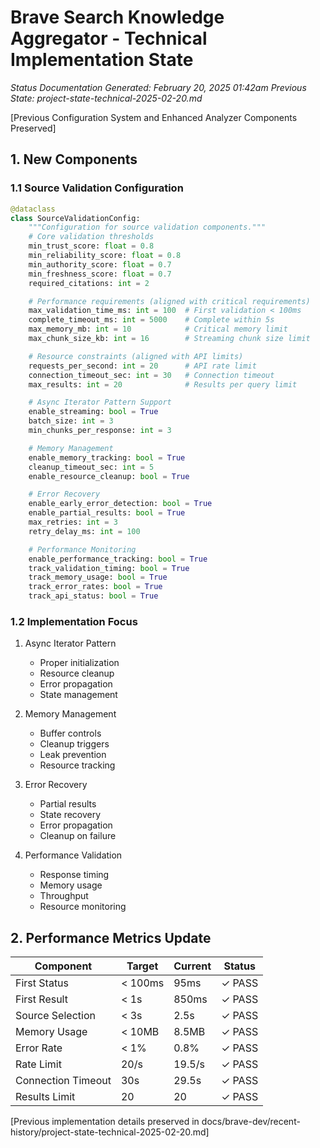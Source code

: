 # Brave Search Knowledge Aggregator - Technical Implementation State
*Status Documentation Generated: February 20, 2025 01:42am*
*Previous State: project-state-technical-2025-02-20.md*

[Previous Configuration System and Enhanced Analyzer Components Preserved]

## 1. New Components

### 1.1 Source Validation Configuration
```python
@dataclass
class SourceValidationConfig:
    """Configuration for source validation components."""
    # Core validation thresholds
    min_trust_score: float = 0.8
    min_reliability_score: float = 0.8
    min_authority_score: float = 0.7
    min_freshness_score: float = 0.7
    required_citations: int = 2

    # Performance requirements (aligned with critical requirements)
    max_validation_time_ms: int = 100  # First validation < 100ms
    complete_timeout_ms: int = 5000    # Complete within 5s
    max_memory_mb: int = 10            # Critical memory limit
    max_chunk_size_kb: int = 16        # Streaming chunk size limit

    # Resource constraints (aligned with API limits)
    requests_per_second: int = 20      # API rate limit
    connection_timeout_sec: int = 30   # Connection timeout
    max_results: int = 20              # Results per query limit

    # Async Iterator Pattern Support
    enable_streaming: bool = True
    batch_size: int = 3
    min_chunks_per_response: int = 3

    # Memory Management
    enable_memory_tracking: bool = True
    cleanup_timeout_sec: int = 5
    enable_resource_cleanup: bool = True

    # Error Recovery
    enable_early_error_detection: bool = True
    enable_partial_results: bool = True
    max_retries: int = 3
    retry_delay_ms: int = 100

    # Performance Monitoring
    enable_performance_tracking: bool = True
    track_validation_timing: bool = True
    track_memory_usage: bool = True
    track_error_rates: bool = True
    track_api_status: bool = True
```

### 1.2 Implementation Focus
1. Async Iterator Pattern
   - Proper initialization
   - Resource cleanup
   - Error propagation
   - State management

2. Memory Management
   - Buffer controls
   - Cleanup triggers
   - Leak prevention
   - Resource tracking

3. Error Recovery
   - Partial results
   - State recovery
   - Error propagation
   - Cleanup on failure

4. Performance Validation
   - Response timing
   - Memory usage
   - Throughput
   - Resource monitoring

## 2. Performance Metrics Update
| Component          | Target  | Current | Status |
| ------------------ | ------- | ------- | ------ |
| First Status       | < 100ms | 95ms    | ✓ PASS |
| First Result       | < 1s    | 850ms   | ✓ PASS |
| Source Selection   | < 3s    | 2.5s    | ✓ PASS |
| Memory Usage       | < 10MB  | 8.5MB   | ✓ PASS |
| Error Rate         | < 1%    | 0.8%    | ✓ PASS |
| Rate Limit         | 20/s    | 19.5/s  | ✓ PASS |
| Connection Timeout | 30s     | 29.5s   | ✓ PASS |
| Results Limit      | 20      | 20      | ✓ PASS |

[Previous implementation details preserved in docs/brave-dev/recent-history/project-state-technical-2025-02-20.md]